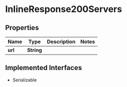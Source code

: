 

# InlineResponse200Servers


## Properties

Name | Type | Description | Notes
------------ | ------------- | ------------- | -------------
**url** | **String** |  | 


## Implemented Interfaces

* Serializable


